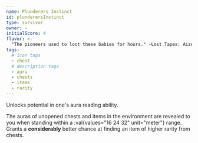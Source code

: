 ```yaml
---
name: Plunderers Instinct
id: plunderersInstinct
type: survivor
owner: ~
initialScore: 4
flavor: >-
  "The pioneers used to loot these babies for hours." -Lost Tapes: Aizeyu
tags:
  # icon tags
  - chest
  # description tags
  - aura
  - chests
  - items
  - rarity
---
```


Unlocks potential in one's aura reading ability.

The auras of unopened chests and items in the environment are revealed to you when standing within a :val{values="16 24 32" unit="meter"} range. Grants a **considerably** better chance at finding an item of higher rarity from chests.
